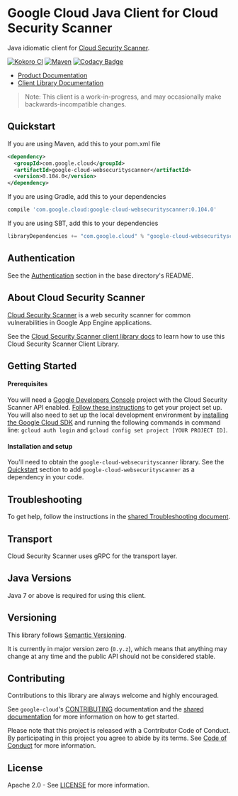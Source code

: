 Google Cloud Java Client for Cloud Security Scanner
===================================================

Java idiomatic client for [Cloud Security Scanner][cloud-websecurityscanner].

[![Kokoro CI](http://storage.googleapis.com/cloud-devrel-public/java/badges/google-cloud-java/master.svg)](http://storage.googleapis.com/cloud-devrel-public/java/badges/google-cloud-java/master.html)
[![Maven](https://img.shields.io/maven-central/v/com.google.cloud/google-cloud-websecurityscanner.svg)](https://img.shields.io/maven-central/v/com.google.cloud/google-cloud-websecurityscanner.svg)
[![Codacy Badge](https://api.codacy.com/project/badge/grade/9da006ad7c3a4fe1abd142e77c003917)](https://www.codacy.com/app/mziccard/google-cloud-java)

- [Product Documentation][websecurityscanner-product-docs]
- [Client Library Documentation][websecurityscanner-client-lib-docs]

> Note: This client is a work-in-progress, and may occasionally
> make backwards-incompatible changes.

Quickstart
----------

[//]: # ({x-version-update-start:google-cloud-websecurityscanner:released})
If you are using Maven, add this to your pom.xml file
```xml
<dependency>
  <groupId>com.google.cloud</groupId>
  <artifactId>google-cloud-websecurityscanner</artifactId>
  <version>0.104.0</version>
</dependency>
```
If you are using Gradle, add this to your dependencies
```Groovy
compile 'com.google.cloud:google-cloud-websecurityscanner:0.104.0'
```
If you are using SBT, add this to your dependencies
```Scala
libraryDependencies += "com.google.cloud" % "google-cloud-websecurityscanner" % "0.104.0"
```
[//]: # ({x-version-update-end})

Authentication
--------------

See the [Authentication](https://github.com/googleapis/google-cloud-java#authentication) section in the base directory's README.

About Cloud Security Scanner
----------------------------

[Cloud Security Scanner][cloud-websecurityscanner] is a web security scanner for common vulnerabilities in Google App Engine applications.

See the [Cloud Security Scanner client library docs][websecurityscanner-client-lib-docs] to learn how to use this Cloud Security Scanner Client Library.

Getting Started
---------------
#### Prerequisites
You will need a [Google Developers Console](https://console.developers.google.com/) project with the Cloud Security Scanner API enabled. [Follow these instructions](https://cloud.google.com/resource-manager/docs/creating-managing-projects) to get your project set up. You will also need to set up the local development environment by [installing the Google Cloud SDK](https://cloud.google.com/sdk/) and running the following commands in command line: `gcloud auth login` and `gcloud config set project [YOUR PROJECT ID]`.

#### Installation and setup
You'll need to obtain the `google-cloud-websecurityscanner` library.  See the [Quickstart](#quickstart) section to add `google-cloud-websecurityscanner` as a dependency in your code.

Troubleshooting
---------------

To get help, follow the instructions in the [shared Troubleshooting document](https://github.com/googleapis/google-cloud-common/blob/master/troubleshooting/readme.md#troubleshooting).

Transport
---------
Cloud Security Scanner uses gRPC for the transport layer.

Java Versions
-------------

Java 7 or above is required for using this client.

Versioning
----------

This library follows [Semantic Versioning](http://semver.org/).

It is currently in major version zero (``0.y.z``), which means that anything may change at any time and the public API should not be considered stable.

Contributing
------------

Contributions to this library are always welcome and highly encouraged.

See `google-cloud`'s [CONTRIBUTING] documentation and the [shared documentation](https://github.com/googleapis/google-cloud-common/blob/master/contributing/readme.md#how-to-contribute-to-gcloud) for more information on how to get started.

Please note that this project is released with a Contributor Code of Conduct. By participating in this project you agree to abide by its terms. See [Code of Conduct][code-of-conduct] for more information.

License
-------

Apache 2.0 - See [LICENSE] for more information.


[CONTRIBUTING]:https://github.com/googleapis/google-cloud-java/blob/master/CONTRIBUTING.md
[code-of-conduct]:https://github.com/googleapis/google-cloud-java/blob/master/CODE_OF_CONDUCT.md#contributor-code-of-conduct
[LICENSE]: https://github.com/googleapis/google-cloud-java/blob/master/LICENSE
[cloud-platform]: https://cloud.google.com/
[cloud-websecurityscanner]: https://cloud.google.com/security-scanner
[websecurityscanner-product-docs]: https://cloud.google.com/security-scanner/docs
[websecurityscanner-client-lib-docs]: https://googleapis.github.io/google-cloud-java/google-cloud-clients/apidocs/index.html?com/google/cloud/websecurityscanner/v1alpha/package-summary.html

